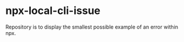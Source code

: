 # npx-local-cli-issue

Repository is to display the smallest possible example of an error within npx.